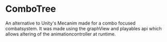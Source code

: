 # ComboTree
 An alternative to Unity's Mecanim made for a combo focused combatsystem. It was made using the graphView and playables api which allows altering of the animationcontroller at runtime.
